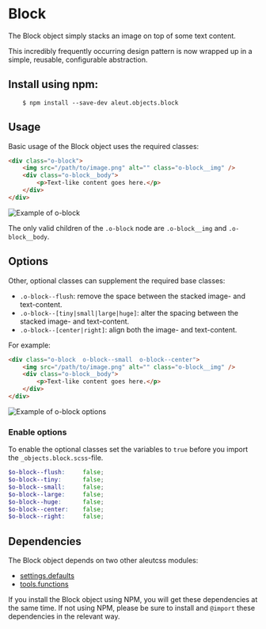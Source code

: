 # Block

The Block object simply stacks an image on top of some text content.

This incredibly frequently occurring design pattern is now wrapped up in a
simple, reusable, configurable abstraction.

## Install using npm:

```ssh
    $ npm install --save-dev aleut.objects.block

```

## Usage

Basic usage of the Block object uses the required classes:

```html
<div class="o-block">
    <img src="/path/to/image.png" alt="" class="o-block__img" />
    <div class="o-block__body">
        <p>Text-like content goes here.</p>
    </div>
</div>
```
![Example of o-block](https://github.com/aleutcss/Aleut/tree/gh-pages/public/img/o-block.png)

The only valid children of the `.o-block` node are `.o-block__img` and
`.o-block__body`.

## Options

Other, optional classes can supplement the required base classes:

* `.o-block--flush`: remove the space between the stacked image- and text-content.
* `.o-block--[tiny|small|large|huge]`: alter the spacing between the stacked
  image- and text-content.
* `.o-block--[center|right]`: align both the image- and text-content.

For example:

```html
<div class="o-block  o-block--small  o-block--center">
    <img src="/path/to/image.png" alt="" class="o-block__img" />
    <div class="o-block__body">
        <p>Text-like content goes here.</p>
    </div>
</div>
```
![Example of o-block options](https://github.com/aleutcss/Aleut/tree/gh-pages/public/img/o-block-options.png)

### Enable options
To enable the optional classes set the variables to `true` before you import
the `_objects.block.scss`-file.

```scss
$o-block--flush:     false;
$o-block--tiny:      false;
$o-block--small:     false;
$o-block--large:     false;
$o-block--huge:      false;
$o-block--center:    false;
$o-block--right:     false;
```

## Dependencies

The Block object depends on two other aleutcss modules:

* [settings.defaults](https://github.com/aleutcss/settings.defaults)
* [tools.functions](https://github.com/aleutcss/tools.functions)

If you install the Block object using NPM, you will get these dependencies at
the same time. If not using NPM, please be sure to install and `@import` these
dependencies in the relevant way.
